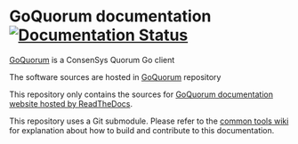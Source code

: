 <!-- # TODO Update links and repos-->
# GoQuorum documentation [![Documentation Status](https://readthedocs.com/projects/pegasys-docgoquorum/badge/?version=latest&token=a1f890355e4d92ccefe20aeb7afd368862104746db05c15573295986f7628127)](https://pegasys-docgoquorum.readthedocs-hosted.com/en/latest/?badge=latest)

[GoQuorum] is a ConsenSys Quorum Go client

The software sources are hosted in [GoQuorum] repository

This repository only contains the sources for [GoQuorum documentation website hosted by ReadTheDocs].

This repository uses a Git submodule. Please refer to the [common tools wiki] for explanation about
how to build and contribute to this documentation.

[GoQuorum]: https://github.com/ConsenSys/quorum
[common tools wiki]: https://github.com/PegaSysEng/doc.common/wiki
[GoQuorum documentation website hosted by ReadTheDocs]: https://pegasys-docgoquorum.readthedocs-hosted.com/

